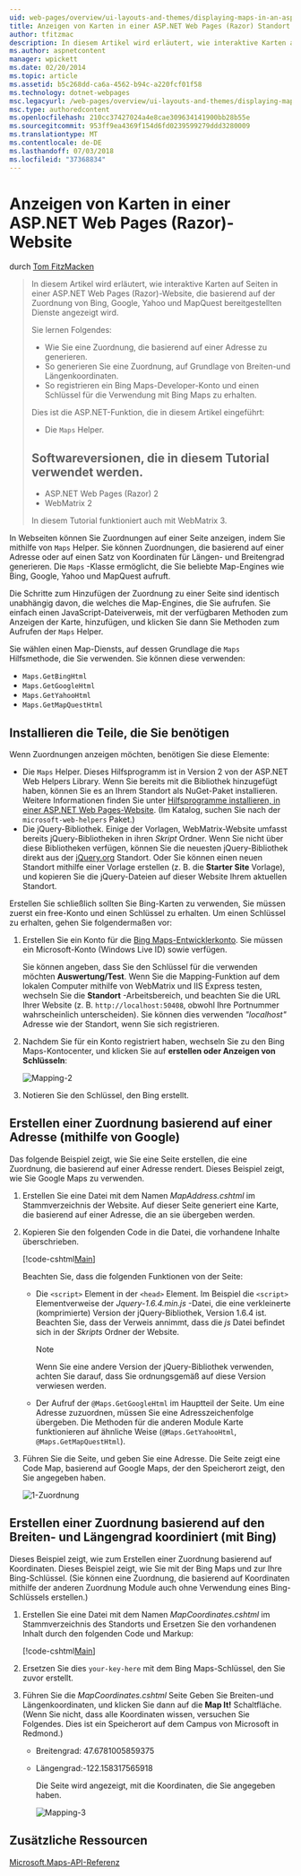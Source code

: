 ```yaml
---
uid: web-pages/overview/ui-layouts-and-themes/displaying-maps-in-an-aspnet-web-pages-site
title: Anzeigen von Karten in einer ASP.NET Web Pages (Razor) Standort | Microsoft-Dokumentation
author: tfitzmac
description: In diesem Artikel wird erläutert, wie interaktive Karten auf Seiten in einer ASP.NET Web Pages (Razor)-Website, die basierend auf der Zuordnung von Bing, Google, Ma bereitgestellten Dienste anzuzeigen...
ms.author: aspnetcontent
manager: wpickett
ms.date: 02/20/2014
ms.topic: article
ms.assetid: b5c268dd-ca6a-4562-b94c-a220fcf01f58
ms.technology: dotnet-webpages
msc.legacyurl: /web-pages/overview/ui-layouts-and-themes/displaying-maps-in-an-aspnet-web-pages-site
msc.type: authoredcontent
ms.openlocfilehash: 210cc37427024a4e8cae309634141900bb28b55e
ms.sourcegitcommit: 953ff9ea4369f154d6fd0239599279ddd3280009
ms.translationtype: MT
ms.contentlocale: de-DE
ms.lasthandoff: 07/03/2018
ms.locfileid: "37368834"
---
```

<a name="displaying-maps-in-an-aspnet-web-pages-razor-site"></a>Anzeigen von Karten in einer ASP.NET Web Pages (Razor)-Website
====================
durch [Tom FitzMacken](https://github.com/tfitzmac)

> In diesem Artikel wird erläutert, wie interaktive Karten auf Seiten in einer ASP.NET Web Pages (Razor)-Website, die basierend auf der Zuordnung von Bing, Google, Yahoo und MapQuest bereitgestellten Dienste angezeigt wird.
> 
> Sie lernen Folgendes:
> 
> - Wie Sie eine Zuordnung, die basierend auf einer Adresse zu generieren.
> - So generieren Sie eine Zuordnung, auf Grundlage von Breiten-und Längenkoordinaten.
> - So registrieren ein Bing Maps-Developer-Konto und einen Schlüssel für die Verwendung mit Bing Maps zu erhalten.
> 
> Dies ist die ASP.NET-Funktion, die in diesem Artikel eingeführt:
> 
> - Die `Maps` Helper.
>   
> 
> ## <a name="software-versions-used-in-the-tutorial"></a>Softwareversionen, die in diesem Tutorial verwendet werden.
> 
> 
> - ASP.NET Web Pages (Razor) 2
> - WebMatrix 2
>   
> 
> In diesem Tutorial funktioniert auch mit WebMatrix 3.


In Webseiten können Sie Zuordnungen auf einer Seite anzeigen, indem Sie mithilfe von `Maps` Helper. Sie können Zuordnungen, die basierend auf einer Adresse oder auf einen Satz von Koordinaten für Längen- und Breitengrad generieren. Die `Maps` -Klasse ermöglicht, die Sie beliebte Map-Engines wie Bing, Google, Yahoo und MapQuest aufruft.

Die Schritte zum Hinzufügen der Zuordnung zu einer Seite sind identisch unabhängig davon, die welches die Map-Engines, die Sie aufrufen. Sie einfach einen JavaScript-Dateiverweis, mit der verfügbaren Methoden zum Anzeigen der Karte, hinzufügen, und klicken Sie dann Sie Methoden zum Aufrufen der `Maps` Helper.

Sie wählen einen Map-Diensts, auf dessen Grundlage die `Maps` Hilfsmethode, die Sie verwenden. Sie können diese verwenden:

- `Maps.GetBingHtml`
- `Maps.GetGoogleHtml`
- `Maps.GetYahooHtml`
- `Maps.GetMapQuestHtml`

## <a name="installing-the-pieces-you-need"></a>Installieren die Teile, die Sie benötigen

Wenn Zuordnungen anzeigen möchten, benötigen Sie diese Elemente:

- Die `Maps` Helper. Dieses Hilfsprogramm ist in Version 2 von der ASP.NET Web Helpers Library. Wenn Sie bereits mit die Bibliothek hinzugefügt haben, können Sie es an Ihrem Standort als NuGet-Paket installieren. Weitere Informationen finden Sie unter [Hilfsprogramme installieren, in einer ASP.NET Web Pages-Website](https://go.microsoft.com/fwlink/?LinkId=252372). (Im Katalog, suchen Sie nach der `microsoft-web-helpers` Paket.)
- Die jQuery-Bibliothek. Einige der Vorlagen, WebMatrix-Website umfasst bereits jQuery-Bibliotheken in ihren *Skript* Ordner. Wenn Sie nicht über diese Bibliotheken verfügen, können Sie die neuesten jQuery-Bibliothek direkt aus der [jQuery.org](http://jQuery.org) Standort. Oder Sie können einen neuen Standort mithilfe einer Vorlage erstellen (z. B. die **Starter Site** Vorlage), und kopieren Sie die jQuery-Dateien auf dieser Website Ihrem aktuellen Standort.

Erstellen Sie schließlich sollten Sie Bing-Karten zu verwenden, Sie müssen zuerst ein free-Konto und einen Schlüssel zu erhalten. Um einen Schlüssel zu erhalten, gehen Sie folgendermaßen vor:

1. Erstellen Sie ein Konto für die [Bing Maps-Entwicklerkonto](https://www.microsoft.com/maps/developers/web.aspx). Sie müssen ein Microsoft-Konto (Windows Live ID) sowie verfügen.

    Sie können angeben, dass Sie den Schlüssel für die verwenden möchten **Auswertung/Test**. Wenn Sie die Mapping-Funktion auf dem lokalen Computer mithilfe von WebMatrix und IIS Express testen, wechseln Sie die **Standort** -Arbeitsbereich, und beachten Sie die URL Ihrer Website (z. B. `http://localhost:50408`, obwohl Ihre Portnummer wahrscheinlich unterscheiden). Sie können dies verwenden *"localhost"* Adresse wie der Standort, wenn Sie sich registrieren.
2. Nachdem Sie für ein Konto registriert haben, wechseln Sie zu den Bing Maps-Kontocenter, und klicken Sie auf **erstellen oder Anzeigen von Schlüsseln**:

    ![Mapping-2](displaying-maps-in-an-aspnet-web-pages-site/_static/image1.png)
3. Notieren Sie den Schlüssel, den Bing erstellt.

## <a name="creating-a-map-based-on-an-address-using-google"></a>Erstellen einer Zuordnung basierend auf einer Adresse (mithilfe von Google)

Das folgende Beispiel zeigt, wie Sie eine Seite erstellen, die eine Zuordnung, die basierend auf einer Adresse rendert. Dieses Beispiel zeigt, wie Sie Google Maps zu verwenden.

1. Erstellen Sie eine Datei mit dem Namen *MapAddress.cshtml* im Stammverzeichnis der Website. Auf dieser Seite generiert eine Karte, die basierend auf einer Adresse, die an sie übergeben werden.
2. Kopieren Sie den folgenden Code in die Datei, die vorhandene Inhalte überschrieben.

    [!code-cshtml[Main](displaying-maps-in-an-aspnet-web-pages-site/samples/sample1.cshtml)]

    Beachten Sie, dass die folgenden Funktionen von der Seite:

    - Die `<script>` Element in der `<head>` Element. Im Beispiel die `<script>` Elementverweise der *Jquery-1.6.4.min.js* -Datei, die eine verkleinerte (komprimierte) Version der jQuery-Bibliothek, Version 1.6.4 ist. Beachten Sie, dass der Verweis annimmt, dass die *js* Datei befindet sich in der *Skripts* Ordner der Website. 

        > [!NOTE]
        > Wenn Sie eine andere Version der jQuery-Bibliothek verwenden, achten Sie darauf, dass Sie ordnungsgemäß auf diese Version verwiesen werden.
    - Der Aufruf der `@Maps.GetGoogleHtml` im Hauptteil der Seite. Um eine Adresse zuzuordnen, müssen Sie eine Adresszeichenfolge übergeben. Die Methoden für die anderen Module Karte funktionieren auf ähnliche Weise (`@Maps.GetYahooHtml`, `@Maps.GetMapQuestHtml`).
3. Führen Sie die Seite, und geben Sie eine Adresse. Die Seite zeigt eine Code Map, basierend auf Google Maps, der den Speicherort zeigt, den Sie angegeben haben.

     ![1-Zuordnung](displaying-maps-in-an-aspnet-web-pages-site/_static/image2.png)

## <a name="creating-a-map-based-on-latitude-and-longitude-coordinates-using-bing"></a>Erstellen einer Zuordnung basierend auf den Breiten- und Längengrad koordiniert (mit Bing)

Dieses Beispiel zeigt, wie zum Erstellen einer Zuordnung basierend auf Koordinaten. Dieses Beispiel zeigt, wie Sie mit der Bing Maps und zur Ihre Bing-Schlüssel. (Sie können eine Zuordnung, die basierend auf Koordinaten mithilfe der anderen Zuordnung Module auch ohne Verwendung eines Bing-Schlüssels erstellen.)

1. Erstellen Sie eine Datei mit dem Namen *MapCoordinates.cshtml* im Stammverzeichnis des Standorts und Ersetzen Sie den vorhandenen Inhalt durch den folgenden Code und Markup:

    [!code-cshtml[Main](displaying-maps-in-an-aspnet-web-pages-site/samples/sample2.cshtml)]
2. Ersetzen Sie dies `your-key-here` mit dem Bing Maps-Schlüssel, den Sie zuvor erstellt.
3. Führen Sie die *MapCoordinates.cshtml* Seite Geben Sie Breiten-und Längenkoordinaten, und klicken Sie dann auf die **Map It!** Schaltfläche. (Wenn Sie nicht, dass alle Koordinaten wissen, versuchen Sie Folgendes. Dies ist ein Speicherort auf dem Campus von Microsoft in Redmond.)

   - Breitengrad: 47.6781005859375
   - Längengrad:-122.158317565918

     Die Seite wird angezeigt, mit die Koordinaten, die Sie angegeben haben.

     ![Mapping-3](displaying-maps-in-an-aspnet-web-pages-site/_static/image3.png)

<a id="Additional_Resources"></a>
## <a name="additional-resources"></a>Zusätzliche Ressourcen


[Microsoft.Maps-API-Referenz](https://msdn.microsoft.com/library/gg427611.aspx)
